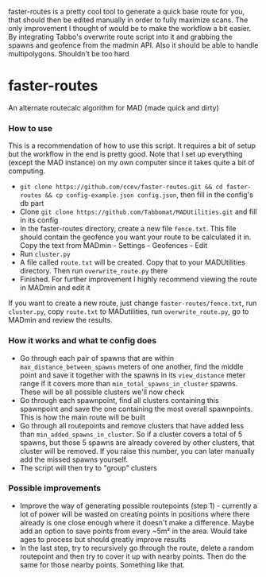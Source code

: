 faster-routes is a pretty cool tool to generate a quick base route for you, that should then be edited manually in order to fully maximize scans. The only improvement I thought of would be to make the workflow a bit easier. By integrating Tabbo's overwrite route script into it and grabbing the spawns and geofence from the madmin API. Also it should be able to handle multipolygons. Shouldn't be too hard

# faster-routes
An alternate routecalc algorithm for MAD (made quick and dirty)

### How to use

This is a recommendation of how to use this script. It requires a bit of setup but the workflow in the end is pretty good. Note that I set up everything (except the MAD instance) on my own computer since it takes quite a bit of computing.

- `git clone https://github.com/ccev/faster-routes.git && cd faster-routes && cp config-example.json config.json`, then fill in the config's db part
- Clone `git clone https://github.com/Tabbomat/MADUtilities.git` and fill in its config
- In the faster-routes directory, create a new file `fence.txt`. This file should contain the geofence you want your route to be calculated it in. Copy the text from MADmin - Settings - Geofences - Edit
- Run `cluster.py`
- A file called `route.txt` will be created. Copy that to your MADUtilities directory. Then run `overwrite_route.py` there
- Finished. For further improvement I highly recommend viewing the route in MADmin and edit it

If you want to create a new route, just change `faster-routes/fence.txt`, run `cluster.py`, copy `route.txt` to MADutilities, run `overwrite_route.py`, go to MADmin and review the results.

### How it works and what te config does

- Go through each pair of spawns that are within `max_distance_between_spawns` meters of one another, find the middle point and save it together with the spawns in its `view_distance` meter range if it covers more than `min_total_spawns_in_cluster` spawns. These will be all possible clusters we'll now check
- Go through each spawnpoint, find all clusters containing this spawnpoint and save the one containing the most overall spawnpoints. This is how the main route will be built
- Go through all routepoints and remove clusters that have added less than `min_added_spawns_in_cluster`. So if a cluster covers a total of 5 spawns, but those 5 spawns are already covered by other clusters, that cluster will be removed. If you raise this number, you can later manually add the missed spawns yourself.
- The script will then try to "group" clusters

### Possible improvements
- Improve the way of generating possible routepoints (step 1) - currently a lot of power will be wasted on creating points in positions where there already is one close enough where it doesn't make a difference. Maybe add an option to save points from every ~5m² in the area. Would take ages to process but should greatly improve results
- In the last step, try to recursively go through the route, delete a random routepoint and then try to cover it up with nearby points. Then do the same for those nearby points. Something like that. 
